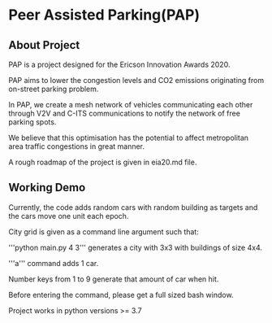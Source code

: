 # Peer Assisted Parking(PAP)

## About Project

PAP is a project designed for the Ericson Innovation Awards 2020.

PAP aims to lower the congestion levels and CO2 emissions originating from on-street parking problem.

In PAP, we create a mesh network of vehicles communicating each other through V2V and C-ITS communications to notify the network of free parking spots.

We believe that this optimisation has the potential to affect metropolitan area traffic congestions in great manner.

A rough roadmap of the project is given in eia20.md file.

## Working Demo

Currently, the code adds random cars with random building as targets and the cars move one unit each epoch.

City grid is given as a command line argument such that:

'''python main.py 4 3''' generates a city with 3x3 with buildings of size 4x4.

'''a''' command adds 1 car.

Number keys from 1 to 9 generate that amount of car when hit.

Before entering the command, please get a full sized bash window.

Project works in python versions >= 3.7
